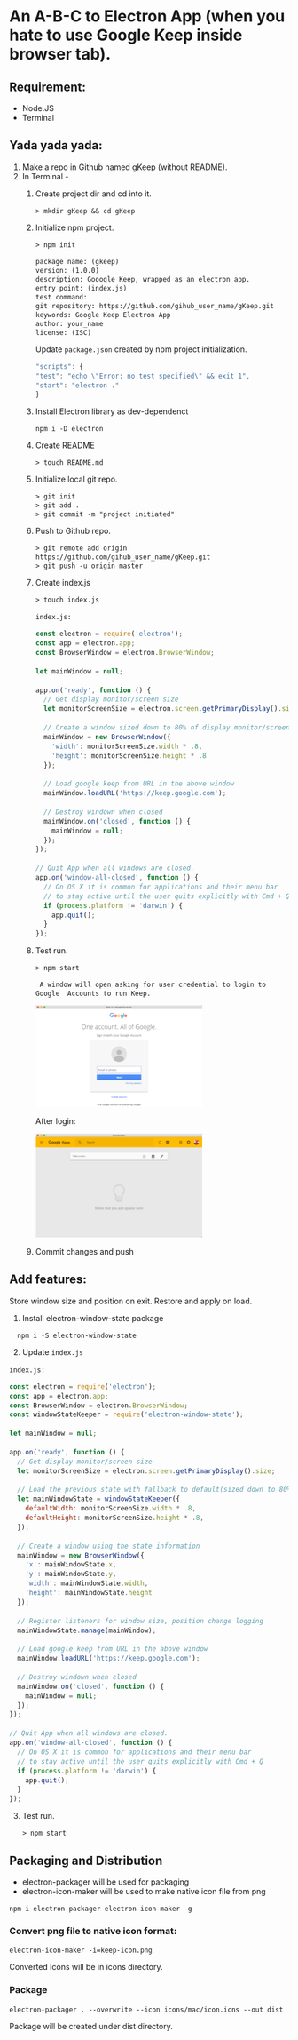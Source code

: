 # An A-B-C to Electron App (when you hate to use Google Keep inside browser tab).


## Requirement:

 - Node.JS
 - Terminal

## Yada yada yada:

1. Make a repo in Github named gKeep (without README).
2. In Terminal -
	1. Create project dir and cd into it.
	
	    ```
	    > mkdir gKeep && cd gKeep
	    ```

	2. Initialize npm project.

		```
		> npm init
		```

	    ```
	    package name: (gkeep)
	    version: (1.0.0)
	    description: Gooogle Keep, wrapped as an electron app.
	    entry point: (index.js) 
	    test command:
	    git repository: https://github.com/gihub_user_name/gKeep.git
	    keywords: Google Keep Electron App
	    author: your_name
	    license: (ISC)
	    ```

		Update `package.json` created by npm project initialization.
		
	      ```javascript
	      "scripts": {
		  "test": "echo \"Error: no test specified\" && exit 1",
		  "start": "electron ."
	      }
	      ```

	3. Install Electron library as dev-dependenct
	
		```
		npm i -D electron
		```
    
    4. Create README

	    ```
	    > touch README.md
	    ```
	

	
	5. Initialize local git repo.
	
	    ```
	    > git init
	    > git add .
	    > git commit -m "project initiated"
	    ```

	5.  Push to Github repo.

	    ```
	    > git remote add origin https://github.com/gihub_user_name/gKeep.git
	    > git push -u origin master
	    ```

	6. Create index.js
		
		```
		> touch index.js
		```
		
		`index.js:`

		```javascript
		const electron = require('electron');
		const app = electron.app;
		const BrowserWindow = electron.BrowserWindow;
		
		let mainWindow = null;
		
		app.on('ready', function () {
		  // Get display monitor/screen size
		  let monitorScreenSize = electron.screen.getPrimaryDisplay().size;
		
		  // Create a window sized down to 80% of display monitor/screen size
		  mainWindow = new BrowserWindow({
		    'width': monitorScreenSize.width * .8,
		    'height': monitorScreenSize.height * .8
		  });
		
		  // Load google keep from URL in the above window
		  mainWindow.loadURL('https://keep.google.com');
		
		  // Destroy windown when closed
		  mainWindow.on('closed', function () {
		    mainWindow = null;
		  });
		});
		
		// Quit App when all windows are closed.
		app.on('window-all-closed', function () {
		  // On OS X it is common for applications and their menu bar
		  // to stay active until the user quits explicitly with Cmd + Q
		  if (process.platform != 'darwin') {
		    app.quit();
		  }
		});
		``` 


				
	7. Test run.

	      ```
	      > npm start
	      ```

      		A window will open asking for user credential to login to Google  Accounts to run Keep.
		
		  <img src="login-page.png" width="300"  title="Google Accounts Login Screen">
		
		  After login:
		
		  <img src="keep-running.png" width="300"  title="Google Keep">	
    
  	8. Commit changes and push   	

## Add features:

Store window size and position on exit. Restore and apply on load.

1. Install electron-window-state package

  ```
    npm i -S electron-window-state
  ```
2. Update `index.js`

  `index.js:`

  ```javascript
  const electron = require('electron');
  const app = electron.app;
  const BrowserWindow = electron.BrowserWindow;
  const windowStateKeeper = require('electron-window-state');

  let mainWindow = null;

  app.on('ready', function () {
    // Get display monitor/screen size
    let monitorScreenSize = electron.screen.getPrimaryDisplay().size;

    // Load the previous state with fallback to default(sized down to 80% of display monitor/screen size)
    let mainWindowState = windowStateKeeper({
      defaultWidth: monitorScreenSize.width * .8,
      defaultHeight: monitorScreenSize.height * .8,
    });

    // Create a window using the state information
    mainWindow = new BrowserWindow({
      'x': mainWindowState.x,
      'y': mainWindowState.y,
      'width': mainWindowState.width,
      'height': mainWindowState.height
    });

    // Register listeners for window size, position change logging
    mainWindowState.manage(mainWindow);

    // Load google keep from URL in the above window
    mainWindow.loadURL('https://keep.google.com');

    // Destroy windown when closed
    mainWindow.on('closed', function () {
      mainWindow = null;
    });
  });

  // Quit App when all windows are closed.
  app.on('window-all-closed', function () {
    // On OS X it is common for applications and their menu bar
    // to stay active until the user quits explicitly with Cmd + Q
    if (process.platform != 'darwin') {
      app.quit();
    }
  });
  ```

3. Test run.

      ```
      > npm start
      ```

## Packaging and Distribution

- electron-packager will be used for packaging
- electron-icon-maker will be used to make native icon file from png

```
npm i electron-packager electron-icon-maker -g
```

### Convert png file to native icon format:

```
electron-icon-maker -i=keep-icon.png
```

Converted Icons will be in icons directory.

### Package

```
electron-packager . --overwrite --icon icons/mac/icon.icns --out dist
```

Package will be created under dist directory.
